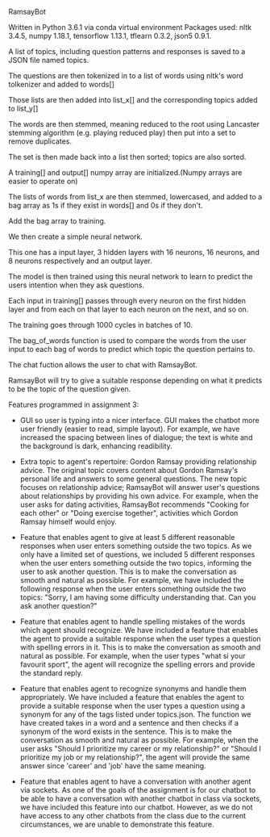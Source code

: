 RamsayBot

Written in Python 3.6.1 via conda virtual environment
Packages used:
nltk 3.4.5,
numpy 1.18.1,
tensorflow 1.13.1,
tflearn 0.3.2,
json5 0.9.1.

A list of topics, including question patterns and responses is saved to a JSON file named topics.

The questions are then tokenized in to a list of words using nltk's word tolkenizer and added to words[]

Those lists are then added into list_x[] and the corresponding topics added to list_y[]

The words are then stemmed, meaning reduced to the root using Lancaster stemming algorithm (e.g. playing reduced play) then put into a set to remove duplicates.

The set is then made back into a list then sorted; topics are also sorted.

A training[] and output[] numpy array are initialized.(Numpy arrays are easier to operate on)

The lists of words from list_x are then stemmed, lowercased, and added to a bag array as 1s if they exist in words[] and 0s if they don't.

Add the bag array to training.

We then create a simple neural network.

This one has a input layer, 3 hidden layers with 16 neurons, 16 neurons, and 8 neurons respectively and an output layer.

The model is then trained using this neural network to learn to predict the users intention when they ask questions.

Each input in training[] passes through every neuron on the first hidden layer and from each on that layer to each neuron on the next, and so on.

The training goes through 1000 cycles in batches of 10.

The bag_of_words function is used to compare the words from the user input to each bag of words to predict which topic the question pertains to.

The chat fuction allows the user to chat with RamsayBot.

RamsayBot will try to give a suitable response depending on what it predicts to be the topic of the question given.

Features programmed in assignment 3:

- GUI so user is typing into a nicer interface. GUI makes the chatbot more user friendly (easier to read, simple layout). For example, we have increased the spacing between lines of dialogue; the text is white and the background is dark, enhancing readibility.

- Extra topic to agent's repertoire: Gordon Ramsay providing relationship advice. The original topic covers content about Gordon Ramsay's personal life and answers to some general questions. The new topic focuses on relationship advice; RamsayBot will answer user's questions about relationships by providing his own advice. For example, when the user asks for dating activities, RamsayBot recommends "Cooking for each other" or "Doing exercise together", activities which Gordon Ramsay himself would enjoy.

- Feature that enables agent to give at least 5 different reasonable responses when user enters something outside the two topics. As we only have a limited set of questions, we included 5 different responses when the user enters something outside the two topics, informing the user to ask another question. This is to make the conversation as smooth and natural as possible. For example, we have included the following response when the user enters something outside the two topics: "Sorry, I am having some difficulty understanding that. Can you ask another question?"

- Feature that enables agent to handle spelling mistakes of the words which agent should recognize. We have included a feature that enables the agent to provide a suitable response when the user types a question with spelling errors in it. This is to make the conversation as smooth and natural as possible. For example, when the user types "what si your favourit sport", the agent will recognize the spelling errors and provide the standard reply.

- Feature that enables agent to recognize synonyms and handle them appropriately. We have included a feature that enables the agent to provide a suitable response when the user types a question using a synonym for any of the tags listed under topics.json. The function we have created takes in a word and a sentence and then checks if a synonym of the word exists in the sentence. This is to make the conversation as smooth and natural as possible. For example, when the user asks "Should I prioritize my career or my relationship?" or "Should I prioritize my job or my relationship?", the agent will provide the same answer since 'career' and 'job' have the same meaning.

- Feature that enables agent to have a conversation with another agent via sockets. As one of the goals of the assignment is for our chatbot to be able to have a conversation with another chatbot in class via sockets, we have included this feature into our chatbot. However, as we do not have access to any other chatbots from the class due to the current circumstances, we are unable to demonstrate this feature.



